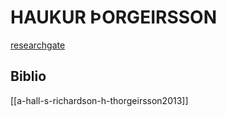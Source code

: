 # HAUKUR ÞORGEIRSSON
[researchgate](https://www.researchgate.net/profile/Haukur-Thorgeirsson)
## Biblio
[[a-hall-s-richardson-h-thorgeirsson2013]]